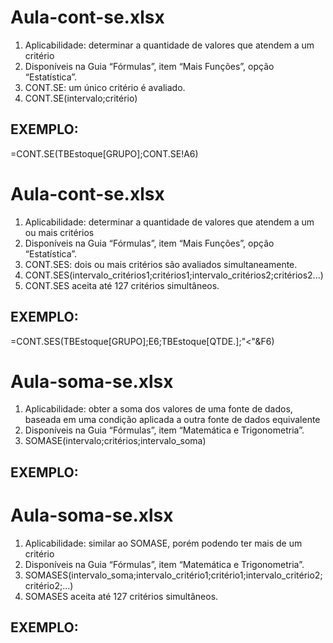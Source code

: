 # Aula-cont-se.xlsx

1. Aplicabilidade: determinar a quantidade de valores que atendem a um critério
2. Disponíveis na Guia “Fórmulas”, item “Mais Funções”, opção “Estatística”.
3. CONT.SE: um único critério é avaliado.
4. CONT.SE(intervalo;critério)
## EXEMPLO:
=CONT.SE(TBEstoque[GRUPO];CONT.SE!A6)

# Aula-cont-se.xlsx

1. Aplicabilidade: determinar a quantidade de valores que atendem a um ou mais critérios
2. Disponíveis na Guia “Fórmulas”, item “Mais Funções”, opção “Estatística”.
3. CONT.SES: dois ou mais critérios são avaliados simultaneamente.
4. CONT.SES(intervalo_critérios1;critérios1;intervalo_critérios2;critérios2...)
5. CONT.SES aceita até 127 critérios simultâneos.
## EXEMPLO:
=CONT.SES(TBEstoque[GRUPO];E6;TBEstoque[QTDE.];"<"&F6)

# Aula-soma-se.xlsx
1. Aplicabilidade: obter a soma dos valores de uma fonte de dados, baseada em uma condição aplicada a outra fonte de dados equivalente
2. Disponíveis na Guia “Fórmulas”, item “Matemática e Trigonometria”.
3. SOMASE(intervalo;critérios;intervalo_soma)
## EXEMPLO:



# Aula-soma-se.xlsx
1. Aplicabilidade: similar ao SOMASE, porém podendo ter mais de um critério
2. Disponíveis na Guia “Fórmulas”, item “Matemática e Trigonometria”.
3. SOMASES(intervalo_soma;intervalo_critério1;critério1;intervalo_critério2;critério2;...)
4. SOMASES aceita até 127 critérios simultâneos.
## EXEMPLO:
